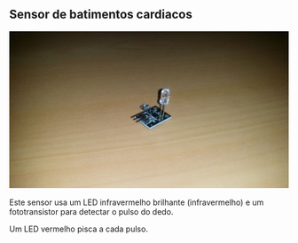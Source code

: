 ## Sensor de batimentos cardiacos

![alt text](img/1.jpg)

Este sensor usa um LED infravermelho brilhante (infravermelho) e um fototransistor para detectar o pulso do dedo.


Um LED vermelho pisca a cada pulso.